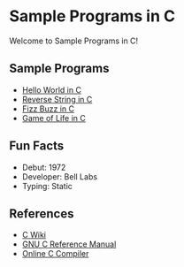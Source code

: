 # Sample Programs in C

Welcome to Sample Programs in C!

## Sample Programs

- [Hello World in C](https://therenegadecoder.com/code/hello-world-in-c/)
- [Reverse String in C](https://github.com/jrg94/sample-programs/issues/288)
- [Fizz Buzz in C](https://github.com/TheRenegadeCoder/sample-programs/issues/354)
- [Game of Life in C](https://github.com/TheRenegadeCoder/sample-programs/issues/371)

## Fun Facts

- Debut: 1972
- Developer: Bell Labs
- Typing: Static

## References

- [C Wiki](https://en.wikipedia.org/wiki/C_(programming_language))
- [GNU C Reference Manual](https://www.gnu.org/software/gnu-c-manual/)
- [Online C Compiler](https://www.onlinegdb.com/online_c_compiler)

